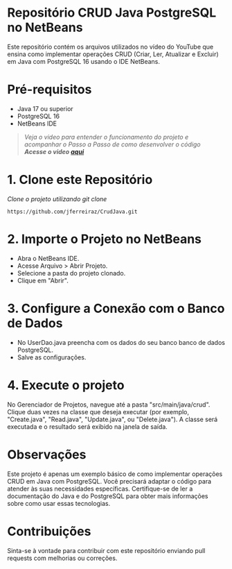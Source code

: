 
# Repositório CRUD Java PostgreSQL no NetBeans

Este repositório contém os arquivos utilizados no vídeo do YouTube que ensina como implementar operações CRUD (Criar, Ler, Atualizar e Excluir) em Java com PostgreSQL 16 usando o IDE NetBeans.<br> 

# Pré-requisitos<br>
* Java 17 ou superior<br>
* PostgreSQL 16<br>
* NetBeans IDE<br>
>  _Veja o video para entender o funcionamento do projeto e acompanhar o Passo a Passo de como desenvolver o código_<br>
>  _**Acesse o video [aqui](https://youtu.be/QLfS8gS-SnQ)**_
> 
# 1. Clone este Repositório<br>

_Clone o projeto utilizando git clone_
~~~~
https://github.com/jferreiraz/CrudJava.git
~~~~

# 2. Importe o Projeto no NetBeans<br>

* Abra o NetBeans IDE.<br>
* Acesse Arquivo > Abrir Projeto.<br>
* Selecione a pasta do projeto clonado.<br>
* Clique em "Abrir".<br>

# 3. Configure a Conexão com o Banco de Dados<br>

* No UserDao.java preencha com os dados do seu banco banco de dados PostgreSQL. <br>
* Salve as configurações. <br>

# 4. Execute o projeto<br>

No Gerenciador de Projetos, navegue até a pasta "src/main/java/crud".
Clique duas vezes na classe que deseja executar (por exemplo, "Create.java", "Read.java", "Update.java", ou "Delete.java").
A classe será executada e o resultado será exibido na janela de saída.

# Observações

Este projeto é apenas um exemplo básico de como implementar operações CRUD em Java com PostgreSQL.
Você precisará adaptar o código para atender às suas necessidades específicas.
Certifique-se de ler a documentação do Java e do PostgreSQL para obter mais informações sobre como usar essas tecnologias.

# Contribuições
Sinta-se à vontade para contribuir com este repositório enviando pull requests com melhorias ou correções.
